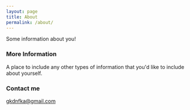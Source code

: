 ```yaml
---
layout: page
title: About
permalink: /about/
---
```


Some information about you!

### More Information

A place to include any other types of information that you'd like to include about yourself.

### Contact me

[gkdnfka@gmail.com](mailto:gkdnfka@gmail.com)
